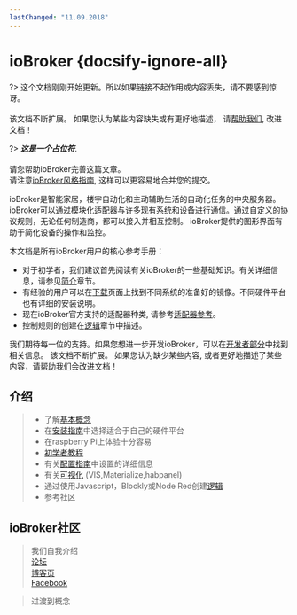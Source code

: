 ```yaml
---
lastChanged: "11.09.2018"
---
```


# ioBroker {docsify-ignore-all}

?> 这个文档刚刚开始更新。所以如果链接不起作用或内容丢失，请不要感到惊讶。
   <br><br>
   该文档不断扩展。 如果您认为某些内容缺失或有更好地描述，
   请[帮助我们](), 改进文档！

?> ***这是一个占位符***.
   <br><br>
   请您帮助ioBroker完善这篇文章。  
   请注意[ioBroker风格指南](community/styleguidedoc), 
   这样可以更容易地合并您的提交。

ioBroker是智能家居，楼宇自动化和主动辅助生活的自动化任务的中央服务器。
ioBroker可以通过模块化适配器与许多现有系统和设备进行通信。通过自定义的协议规则，无论任何制造商，都可以接入并相互控制。
ioBroker提供的图形界面有助于简化设备的操作和监控。

本文档是所有ioBroker用户的核心参考手册：

* 对于初学者，我们建议首先阅读有关ioBroker的一些基础知识。有关详细信息，请参见[简介]()章节。
* 有经验的用户可以在[下载]()页面上找到不同系统的准备好的镜像。不同硬件平台也有详细的安装说明。
* 现在ioBroker官方支持的适配器种类, 请参考[适配器参考]()。
* 控制规则的创建在[逻辑]()章节中描述。

我们期待每一位的支持。如果您想进一步开发ioBroker，可以在[开发者部分]()中找到相关信息。
该文档不断扩展。 如果您认为缺少某些内容, 或者更好地描述了某些内容，请[帮助我们]()会改进文档！



## 介绍

>- 了解[基本概念]()
>- 在[安装指南]()中选择适合于自己的硬件平台
>- 在raspberry Pi上体验十分容易
>- [初学者教程]()
>- 有关[配置指南]()中设置的详细信息
>- 有关[可视化]() (VIS,Materialize,habpanel)
>- 通过使用Javascript，Blockly或Node Red创建[逻辑]()
>- 参考社区

## ioBroker社区

> 我们自我介绍   
[论坛]()  
[博客页]()  
[Facebook]()

> 过渡到概念

[下载]: install/images
[适配器参考]: adapterref/adapterliste
[逻辑]: logic/README
[开发者区域]: dev/README
[帮助我们]: community/doc
